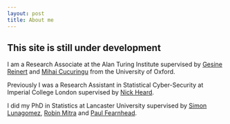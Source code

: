 ```yaml
---
layout: post
title: About me
---
```

## This site is still under development

I am a Research Associate at the Alan Turing Institute supervised by [Gesine Reinert](https://www.stats.ox.ac.uk/~reinert/) and [Mihai Cucuringu](https://www.stats.ox.ac.uk/~cucuring/) from the University of Oxford.

Previously I was a Research Assistant in Statistical Cyber-Security at Imperial College London supervised by [Nick Heard](https://www.imperial.ac.uk/people/n.heard).

I did my PhD in Statistics at Lancaster University supervised by [Simon Lunagomez](https://www.simonlunagomezc.com), [Robin Mitra](https://www.turing.ac.uk/people/robin-mitra) and [Paul Fearnhead](https://www.lancaster.ac.uk/maths/people/paul-fearnhead).

